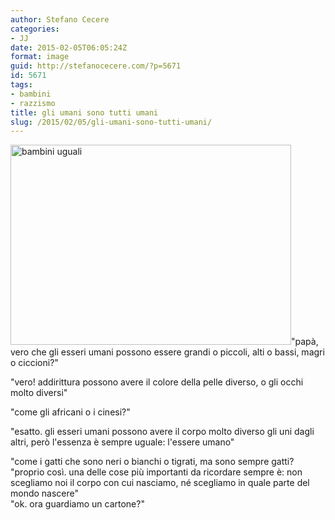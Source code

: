 ```yaml
---
author: Stefano Cecere
categories:
- JJ
date: 2015-02-05T06:05:24Z
format: image
guid: http://stefanocecere.com/?p=5671
id: 5671
tags:
- bambini
- razzismo
title: gli umani sono tutti umani
slug: /2015/02/05/gli-umani-sono-tutti-umani/
---
```


<img class=" size-medium wp-image-5672 aligncenter" src="http://stefanocecere.com/wp-content/uploads/sites/3/2015/03/bambini-uguali-449x320.jpg" alt="bambini uguali" width="449" height="320" />"papà, vero che gli esseri umani possono essere grandi o piccoli, alti o bassi, magri o ciccioni?"
  
"vero! addirittura possono avere il colore della pelle diverso, o gli occhi molto diversi"
  
"come gli africani o i cinesi?"
  
"esatto. gli esseri umani possono avere il corpo molto diverso gli uni dagli altri, però l'essenza è sempre uguale: l'essere umano"
  
"come i gatti che sono neri o bianchi o tigrati, ma sono sempre gatti?<span class="text_exposed_show"><br /> "proprio così. una delle cose più importanti da ricordare sempre è: non scegliamo noi il corpo con cui nasciamo, né scegliamo in quale parte del mondo nascere"<br /> "ok. ora guardiamo un cartone?"</span>